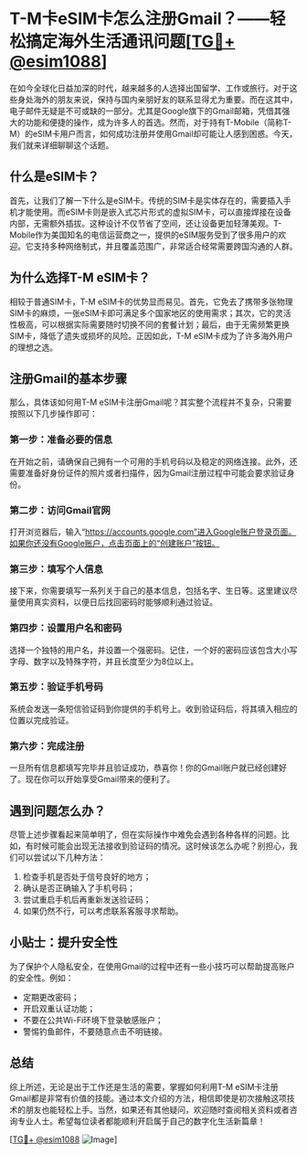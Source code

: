 # T-M卡eSIM卡怎么注册Gmail？——轻松搞定海外生活通讯问题[[TG💪+ @esim1088](https://t.me/s/esim1088)]

在如今全球化日益加深的时代，越来越多的人选择出国留学、工作或旅行。对于这些身处海外的朋友来说，保持与国内亲朋好友的联系显得尤为重要。而在这其中，电子邮件无疑是不可或缺的一部分。尤其是Google旗下的Gmail邮箱，凭借其强大的功能和便捷的操作，成为许多人的首选。然而，对于持有T-Mobile（简称T-M）的eSIM卡用户而言，如何成功注册并使用Gmail却可能让人感到困惑。今天，我们就来详细聊聊这个话题。

## 什么是eSIM卡？

首先，让我们了解一下什么是eSIM卡。传统的SIM卡是实体存在的，需要插入手机才能使用。而eSIM卡则是嵌入式芯片形式的虚拟SIM卡，可以直接焊接在设备内部，无需额外插拔。这种设计不仅节省了空间，还让设备更加轻薄美观。T-Mobile作为美国知名的电信运营商之一，提供的eSIM服务受到了很多用户的欢迎。它支持多种网络制式，并且覆盖范围广，非常适合经常需要跨国沟通的人群。

## 为什么选择T-M eSIM卡？

相较于普通SIM卡，T-M eSIM卡的优势显而易见。首先，它免去了携带多张物理SIM卡的麻烦，一张eSIM卡即可满足多个国家地区的使用需求；其次，它的灵活性极高，可以根据实际需要随时切换不同的套餐计划；最后，由于无需频繁更换SIM卡，降低了遗失或损坏的风险。正因如此，T-M eSIM卡成为了许多海外用户的理想之选。

## 注册Gmail的基本步骤

那么，具体该如何用T-M eSIM卡注册Gmail呢？其实整个流程并不复杂，只需要按照以下几步操作即可：

### 第一步：准备必要的信息
在开始之前，请确保自己拥有一个可用的手机号码以及稳定的网络连接。此外，还需要准备好身份证件的照片或者扫描件，因为Gmail注册过程中可能会要求验证身份。

### 第二步：访问Gmail官网
打开浏览器后，输入“https://accounts.google.com”进入Google账户登录页面。如果你还没有Google账户，点击页面上的“创建账户”按钮。

### 第三步：填写个人信息
接下来，你需要填写一系列关于自己的基本信息，包括名字、生日等。这里建议尽量使用真实资料，以便日后找回密码时能够顺利通过验证。

### 第四步：设置用户名和密码
选择一个独特的用户名，并设置一个强密码。记住，一个好的密码应该包含大小写字母、数字以及特殊字符，并且长度至少为8位以上。

### 第五步：验证手机号码
系统会发送一条短信验证码到你提供的手机号上。收到验证码后，将其填入相应的位置以完成验证。

### 第六步：完成注册
一旦所有信息都填写完毕并且验证成功，恭喜你！你的Gmail账户就已经创建好了。现在你可以开始享受Gmail带来的便利了。

## 遇到问题怎么办？

尽管上述步骤看起来简单明了，但在实际操作中难免会遇到各种各样的问题。比如，有时候可能会出现无法接收到验证码的情况。这时候该怎么办呢？别担心，我们可以尝试以下几种方法：

1. 检查手机是否处于信号良好的地方；
2. 确认是否正确输入了手机号码；
3. 尝试重启手机后再重新发送验证码；
4. 如果仍然不行，可以考虑联系客服寻求帮助。

## 小贴士：提升安全性

为了保护个人隐私安全，在使用Gmail的过程中还有一些小技巧可以帮助提高账户的安全性。例如：

- 定期更改密码；
- 开启双重认证功能；
- 不要在公共Wi-Fi环境下登录敏感账户；
- 警惕钓鱼邮件，不要随意点击不明链接。

## 总结

综上所述，无论是出于工作还是生活的需要，掌握如何利用T-M eSIM卡注册Gmail都是非常有价值的技能。通过本文介绍的方法，相信即使是初次接触这项技术的朋友也能轻松上手。当然，如果还有其他疑问，欢迎随时查阅相关资料或者咨询专业人士。希望每位读者都能顺利开启属于自己的数字化生活新篇章！

[[TG💪+ @esim1088](https://t.me/s/esim1088) ![Image](https://i.postimg.cc/4NQfJmqS/Snipaste-2025-05-13-00-14-12.png)]
